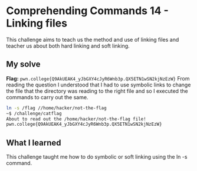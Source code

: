 # Comprehending Commands 14 - Linking files
This challenge aims to teach us the method and use of linking files and teacher us about both hard linking and soft linking.

## My solve
**Flag:** `pwn.college{Q9AkUEAK4_yJbGXY4cJyR6Wnb3p.QX5ETN1wSN2kjNzEzW}`
From reading the question I understood that I had to use symbolic links to change the file that the directory was reading to the right file and so I executed the commands to carry out the same.
```bash
ln -s /flag //home/hacker/not-the-flag
~$ /challenge/catflag
About to read out the /home/hacker/not-the-flag file!
pwn.college{Q9AkUEAK4_yJbGXY4cJyR6Wnb3p.QX5ETN1wSN2kjNzEzW}
```

## What I learned 
This challenge taught me how to do symbolic or soft linking using the ln -s command.
